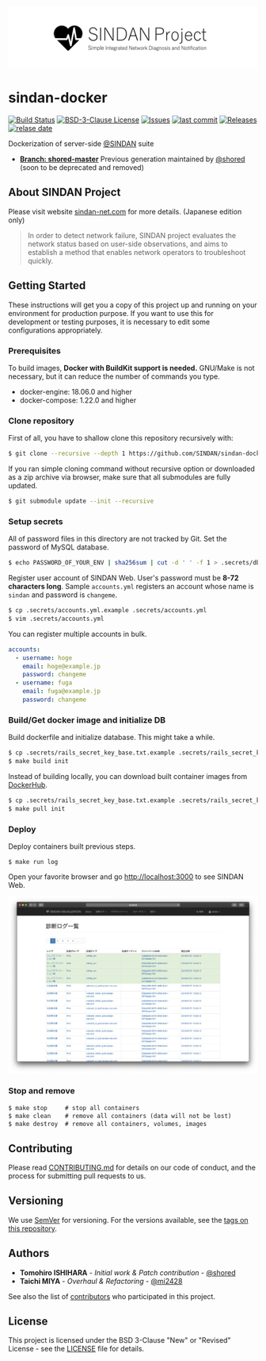  ![SINDAN Project](https://raw.githubusercontent.com/SINDAN/sindan-docker/screenshot/logo.png)

# sindan-docker

[![Build Status](https://travis-ci.org/SINDAN/sindan-docker.svg?branch=master)](https://travis-ci.org/SINDAN/sindan-docker) [![BSD-3-Clause License](http://img.shields.io/github/license/SINDAN/sindan-docker)](LICENSE) [![Issues](https://img.shields.io/github/issues/SINDAN/sindan-docker)](https://github.com/SINDAN/sindan-docker/issues)
[![last commit](https://img.shields.io/github/last-commit/SINDAN/sindan-docker)](https://github.com/SINDAN/sindan-docker/commits) [![Releases](https://img.shields.io/github/release/SINDAN/sindan-docker)](https://github.com/SINDAN/sindan-docker/releases)  [![relase date](https://img.shields.io/github/release-date/SINDAN/sindan-docker)](https://github.com/SINDAN/sindan-docker/releases)

Dockerization of server-side [@SINDAN](https://github.com/SINDAN) suite
- **[Branch: shored-master](https://github.com/SINDAN/sindan-docker/tree/shored-master)** Previous generation maintained by [@shored](https://github.com/shored) (soon to be deprecated and removed)

## About SINDAN Project
Please visit website [sindan-net.com](https://www.sindan-net.com) for more details. (Japanese edition only)

> In order to detect network failure, SINDAN project evaluates the network status based on user-side observations, and aims to establish a method that enables network operators to troubleshoot quickly.

## Getting Started
These instructions will get you a copy of this project up and running on your environment for production purpose.
If you want to use this for development or testing purposes, it is necessary to edit some configurations appropriately.

### Prerequisites
To build images, **Docker with BuildKit support is needed.**
GNU/Make is not necessary, but it can reduce the number of commands you type.

- docker-engine: 18.06.0 and higher
- docker-compose: 1.22.0 and higher

### Clone repository
First of all, you have to shallow clone this repository recursively with:
```bash
$ git clone --recursive --depth 1 https://github.com/SINDAN/sindan-docker
```
If you ran simple cloning command without recursive option or downloaded as a zip archive via browser,
make sure that all submodules are fully updated.
```bash
$ git submodule update --init --recursive
```

### Setup secrets
All of password files in this directory are not tracked by Git.
Set the password of MySQL database.
```bash
$ echo PASSWORD_OF_YOUR_ENV | sha256sum | cut -d ' ' -f 1 > .secrets/db_password.txt
```
Register user account of SINDAN Web.
User's password must be **8-72 characters long**.
Sample `accounts.yml` registers an account whose name is `sindan` and password is `changeme`.
```bash
$ cp .secrets/accounts.yml.example .secrets/accounts.yml
$ vim .secrets/accounts.yml
```
You can register multiple accounts in bulk.
```yml
accounts:
  - username: hoge
    email: hoge@example.jp
    password: changeme
  - username: fuga
    email: fuga@example.jp
    password: changeme
```

### Build/Get docker image and initialize DB
Build dockerfile and initialize database. This might take a while.
```bash
$ cp .secrets/rails_secret_key_base.txt.example .secrets/rails_secret_key_base.txt
$ make build init
```
Instead of building locally, you can download built container images from [DockerHub](https://hub.docker.com/u/sindan).
```bash
$ cp .secrets/rails_secret_key_base.txt.example .secrets/rails_secret_key_base.txt
$ make pull init
```

### Deploy
Deploy containers built previous steps.
```
$ make run log
```
Open your favorite browser and go [http://localhost:3000](http://localhost:3000) to see SINDAN Web.

![Safari screenshot](https://raw.githubusercontent.com/SINDAN/sindan-docker/screenshot/safari.png)

### Stop and remove
```
$ make stop     # stop all containers
$ make clean    # remove all containers (data will not be lost)
$ make destroy  # remove all containers, volumes, images
```

## Contributing
Please read [CONTRIBUTING.md](CONTRIBUTING.md) for details on our code of conduct, and the process for submitting pull requests to us.

## Versioning
We use [SemVer](http://semver.org/) for versioning. For the versions available, see the [tags on this repository](https://github.com/SINDAN/sindan-docker/tags).

## Authors
- **Tomohiro ISHIHARA** - *Initial work & Patch contribution* - [@shored](https://github.com/shored)
- **Taichi MIYA** - *Overhaul & Refactoring* - [@mi2428](https://github.com/mi2428)

See also the list of [contributors](https://github.com/SINDAN/sindan-docker/graphs/contributors) who participated in this project.

## License
This project is licensed under the BSD 3-Clause "New" or "Revised" License - see the [LICENSE](LICENSE) file for details.

